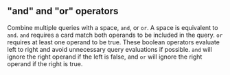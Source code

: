 ## "and" and "or" operators

Combine multiple queries with a space, `and`, or `or`.
A space is equivalent to `and`. `and` requires a card match both operands to be included in the query.
`or` requires at least one operand to be true. These boolean operators evaluate left to right and avoid unnecessary query evaluations if possible.
`and` will ignore the right operand if the left is false, and
`or` will ignore the right operand if the right is true.